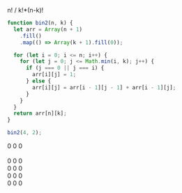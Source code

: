 n! / k!\*(n-k)!

```javascript
function bin2(n, k) {
  let arr = Array(n + 1)
    .fill()
    .map(() => Array(k + 1).fill(0));

  for (let i = 0; i <= n; i++) {
    for (let j = 0; j <= Math.min(i, k); j++) {
      if (j === 0 || j === i) {
        arr[i][j] = 1;
      } else {
        arr[i][j] = arr[i - 1][j - 1] + arr[i - 1][j];
      }
    }
  }
  return arr[n][k];
}

bin2(4, 2);
```

0 0 0   
<br />
0 0 0
<br />
0 0 0
<br />
0 0 0
<br />
0 0 0
